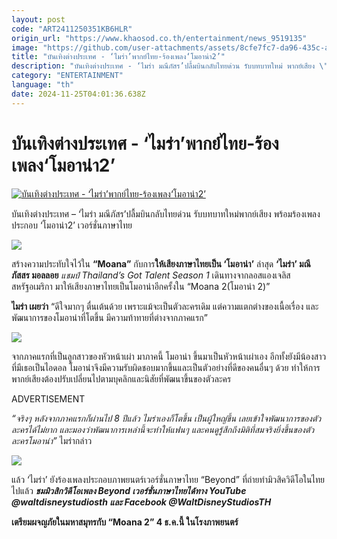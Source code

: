 ```yaml
---
layout: post
code: "ART2411250351KB6HLR"
origin_url: "https://www.khaosod.co.th/entertainment/news_9519135"
image: "https://github.com/user-attachments/assets/8cfe7fc7-da96-435c-ab1a-16e5465c5fcd"
title: "บันเทิงต่างประเทศ - ‘ไมร่า’พากย์ไทย-ร้องเพลง‘โมอาน่า2’"
description: "บันเทิงต่างประเทศ - ‘ไมร่า มณีภัสร’ปลื้มบินกลับไทยด่วน รับบทบาทใหม่ พากย์เสียง \"โมอาน่า\" พร้อมร้องเพลงประกอบ ‘โมอาน่า2’ เวอร์ชั่นภาษาไทย"
category: "ENTERTAINMENT"
language: "th"
date: 2024-11-25T04:01:36.638Z
---
```


# บันเทิงต่างประเทศ - ‘ไมร่า’พากย์ไทย-ร้องเพลง‘โมอาน่า2’

[![บันเทิงต่างประเทศ - ‘ไมร่า’พากย์ไทย-ร้องเพลง‘โมอาน่า2’](https://www.khaosod.co.th/wpapp/uploads/2024/11/Moana1.jpg "บันเทิงต่างประเทศ - ‘ไมร่า’พากย์ไทย-ร้องเพลง‘โมอาน่า2’")](https://www.khaosod.co.th/wpapp/uploads/2024/11/Moana1.jpg)

บันเทิงต่างประเทศ – ‘ไมร่า มณีภัสร’ปลื้มบินกลับไทยด่วน รับบทบาทใหม่พากย์เสียง พร้อมร้องเพลงประกอบ ‘โมอาน่า2’ เวอร์ชั่นภาษาไทย

![](https://www.khaosod.co.th/wpapp/uploads/2024/11/17_ไมร่า-มณีภัสสร-มอลลอย-พากย์เสียงภาษาไทยเป็น-โมอาน่า-ใน-Disneys-Moana-2-โมอาน่า-2.png)

สร้างความประทับใจไว้ใน **“Moana”** กับการ**ให้เสียงภาษาไทยเป็น ‘โมอาน่า’** ล่าสุด **‘ไมร่า’ มณีภัสสร มอลลอย** _แชมป์ Thailand’s Got Talent Season 1_ เดินทางจากลอสแองเจลิส สหรัฐอเมริกา มาให้เสียงภาษาไทยเป็นโมอาน่าอีกครั้งใน “Moana 2(โมอาน่า 2)”

**ไมร่า เผยว่า** “ดีใจมากๆ ตื่นเต้นด้วย เพราะแม้จะเป็นตัวละครเดิม แต่ความแตกต่างของเนื้อเรื่อง และพัฒนาการของโมอาน่าที่โตขึ้น มีความท้าทายที่ต่างจากภาคแรก”

![](https://www.khaosod.co.th/wpapp/uploads/2024/11/Moana1.jpg)

จากภาคแรกที่เป็นลูกสาวของหัวหน้าเผ่า มาภาคนี้ โมอาน่า ขึ้นมาเป็นหัวหน้าเผ่าเอง อีกทั้งยังมีน้องสาวที่มีเธอเป็นไอดอล โมอาน่าจึงมีความรับผิดชอบมากขึ้นและเป็นตัวอย่างที่ดีของคนอื่นๆ ด้วย ทำให้การพากย์เสียงต้องปรับเปลี่ยนไปตามบุคลิกและนิสัยที่พัฒนาขึ้นของตัวละคร

ADVERTISEMENT

_“จริงๆ หลังจากภาคแรกก็ผ่านไป 8 ปีแล้ว ไมร่าเองก็โตขึ้น เป็นผู้ใหญ่ขึ้น เลยเข้าใจพัฒนาการของตัวละครได้ไม่ยาก และมองว่าพัฒนาการเหล่านี้จะทำให้แฟนๆ และคนดูรู้สึกถึงมิติที่สมจริงยิ่งขึ้นของตัวละครโมอาน่า”_ ไมร่ากล่าว

![](https://www.khaosod.co.th/wpapp/uploads/2024/11/โมอานา.jpg)

แล้ว ‘ไมร่า’ ยังร้องเพลงประกอบภาพยนตร์เวอร์ชั่นภาษาไทย “Beyond” ที่ถ่ายทำมิวสิควิดีโอในไทยไปแล้ว _**ชมมิวสิกวิดีโอเพลง Beyond เวอร์ชั่นภาษาไทยได้ทาง YouTube @waltdisneystudiosth และ Facebook @WaltDisneyStudiosTH**_

**เตรียมผจญภัยในมหาสมุทรกับ “Moana 2” 4 ธ.ค.นี้ ในโรงภาพยนตร์**